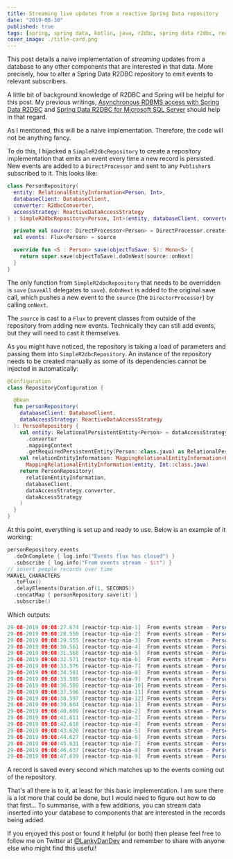 ```yaml
---
title: Streaming live updates from a reactive Spring Data repository
date: "2019-08-30"
published: true
tags: [spring, spring data, kotlin, java, r2dbc, spring data r2dbc, reactive, reactive streams]
cover_image: ./title-card.png
---
```


This post details a naive implementation of _streaming_ updates from a database to any other components that are interested in that data. More precisely, how to alter a Spring Data R2DBC repository to emit events to relevant subscribers.

A little bit of background knowledge of R2DBC and Spring will be helpful for this post. My previous writings, [Asynchronous RDBMS access with Spring Data R2DBC](https://lankydan.dev/2019/02/16/asynchronous-rdbms-access-with-spring-data-r2dbc) and [Spring Data R2DBC for Microsoft SQL Server](https://lankydan.dev/spring-data-r2dbc-for-microsoft-sql-server) should help in that regard.

As I mentioned, this will be a naive implementation. Therefore, the code will not be anything fancy.

To do this, I hijacked a `SimpleR2dbcRepository` to create a repository implementation that emits an event every time a new record is persisted. New events are added to a `DirectProcessor` and sent to any `Publisher`s subscribed to it. This looks like:

```kotlin
class PersonRepository(
  entity: RelationalEntityInformation<Person, Int>,
  databaseClient: DatabaseClient,
  converter: R2dbcConverter,
  accessStrategy: ReactiveDataAccessStrategy
) : SimpleR2dbcRepository<Person, Int>(entity, databaseClient, converter, accessStrategy) {

  private val source: DirectProcessor<Person> = DirectProcessor.create<Person>()
  val events: Flux<Person> = source

  override fun <S : Person> save(objectToSave: S): Mono<S> {
    return super.save(objectToSave).doOnNext(source::onNext)
  }
}
```

The only function from `SimpleR2dbcRepository` that needs to be overridden is `save` (`saveAll` delegates to `save`). `doOnNext` is added to the original save call, which pushes a new event to the `source` (the `DirectorProcessor`) by calling `onNext`.

The `source` is cast to a `Flux` to prevent classes from outside of the repository from adding new events. Technically they can still add events, but they will need to cast it themselves.

As you might have noticed, the repository is taking a load of parameters and passing them into `SimpleR2dbcRepository`. An instance of the repository needs to be created manually as some of its dependencies cannot be injected in automatically:

```kotlin
@Configuration
class RepositoryConfiguration {

  @Bean
  fun personRepository(
    databaseClient: DatabaseClient,
    dataAccessStrategy: ReactiveDataAccessStrategy
  ): PersonRepository {
    val entity: RelationalPersistentEntity<Person> = dataAccessStrategy
      .converter
      .mappingContext
      .getRequiredPersistentEntity(Person::class.java) as RelationalPersistentEntity<Person>
    val relationEntityInformation: MappingRelationalEntityInformation<Person, Int> =
      MappingRelationalEntityInformation(entity, Int::class.java)
    return PersonRepository(
      relationEntityInformation,
      databaseClient,
      dataAccessStrategy.converter,
      dataAccessStrategy
    )
  }
}
```

At this point, everything is set up and ready to use. Below is an example of it working:

```kotlin
personRepository.events
  .doOnComplete { log.info("Events flux has closed") }
  .subscribe { log.info("From events stream - $it") }
// insert people records over time
MARVEL_CHARACTERS
  .toFlux()
  .delayElements(Duration.of(1, SECONDS))
  .concatMap { personRepository.save(it) }
  .subscribe()
```

Which outputs:

```java
29-08-2019 09:08:27.674 [reactor-tcp-nio-1]  From events stream - Person(id=481, name=Spiderman, age=18)
29-08-2019 09:08:28.550 [reactor-tcp-nio-2]  From events stream - Person(id=482, name=Ironman, age=48)
29-08-2019 09:08:29.555 [reactor-tcp-nio-3]  From events stream - Person(id=483, name=Thor, age=1000)
29-08-2019 09:08:30.561 [reactor-tcp-nio-4]  From events stream - Person(id=484, name=Hulk, age=49)
29-08-2019 09:08:31.568 [reactor-tcp-nio-5]  From events stream - Person(id=485, name=Antman, age=49)
29-08-2019 09:08:32.571 [reactor-tcp-nio-6]  From events stream - Person(id=486, name=Blackwidow, age=34)
29-08-2019 09:08:33.576 [reactor-tcp-nio-7]  From events stream - Person(id=487, name=Starlord, age=38)
29-08-2019 09:08:34.581 [reactor-tcp-nio-8]  From events stream - Person(id=488, name=Captain America, age=100)
29-08-2019 09:08:35.585 [reactor-tcp-nio-9]  From events stream - Person(id=489, name=Warmachine, age=50)
29-08-2019 09:08:36.589 [reactor-tcp-nio-10] From events stream - Person(id=490, name=Wasp, age=26)
29-08-2019 09:08:37.596 [reactor-tcp-nio-11] From events stream - Person(id=491, name=Winter Soldier, age=101)
29-08-2019 09:08:38.597 [reactor-tcp-nio-12] From events stream - Person(id=492, name=Black Panther, age=42)
29-08-2019 09:08:39.604 [reactor-tcp-nio-1]  From events stream - Person(id=493, name=Doctor Strange, age=42)
29-08-2019 09:08:40.609 [reactor-tcp-nio-2]  From events stream - Person(id=494, name=Gamora, age=29)
29-08-2019 09:08:41.611 [reactor-tcp-nio-3]  From events stream - Person(id=495, name=Groot, age=4)
29-08-2019 09:08:42.618 [reactor-tcp-nio-4]  From events stream - Person(id=496, name=Hawkeye, age=47)
29-08-2019 09:08:43.620 [reactor-tcp-nio-5]  From events stream - Person(id=497, name=Pepper Potts, age=44)
29-08-2019 09:08:44.627 [reactor-tcp-nio-6]  From events stream - Person(id=498, name=Captain Marvel, age=59)
29-08-2019 09:08:45.631 [reactor-tcp-nio-7]  From events stream - Person(id=499, name=Rocket Raccoon, age=30)
29-08-2019 09:08:46.637 [reactor-tcp-nio-8]  From events stream - Person(id=500, name=Drax, age=49)
29-08-2019 09:08:47.639 [reactor-tcp-nio-9]  From events stream - Person(id=501, name=Nebula, age=30)
```

A record is saved every second which matches up to the events coming out of the repository.

That's all there is to it, at least for this basic implementation. I am sure there is a lot more that could be done, but I would need to figure out how to do that first... To summarise, with a few additions, you can stream data inserted into your database to components that are interested in the records being added.

If you enjoyed this post or found it helpful (or both) then please feel free to follow me on Twitter at [@LankyDanDev](https://twitter.com/LankyDanDev) and remember to share with anyone else who might find this useful!
